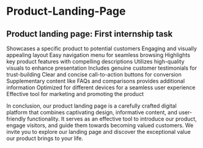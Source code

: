 # Product-Landing-Page

## Product landing page: First internship task
Showcases a specific product to potential customers
Engaging and visually appealing layout
Easy navigation menu for seamless browsing
Highlights key product features with compelling descriptions
Utilizes high-quality visuals to enhance presentation
Includes genuine customer testimonials for trust-building
Clear and concise call-to-action buttons for conversion
Supplementary content like FAQs and comparisons provides additional information
Optimized for different devices for a seamless user experience
Effective tool for marketing and promoting the product

 In conclusion, our product landing page is a carefully crafted digital platform that combines captivating design, informative content, and user-friendly functionality. It serves as an effective tool to introduce our product, engage visitors, and guide them towards becoming valued customers. We invite you to explore our landing page and discover the exceptional value our product brings to your life.
